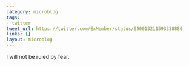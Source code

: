 ```yaml
---
category: microblog
tags:
- twitter
tweet_url: https://twitter.com/ExMember/status/650013211593338880
links: []
layout: microblog
---
```

I will not be ruled by fear.
